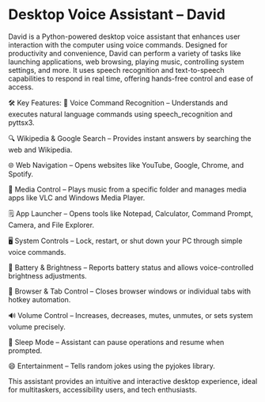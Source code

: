 # Desktop Voice Assistant – David
David is a Python-powered desktop voice assistant that enhances user interaction with the computer using voice commands. Designed for productivity and convenience, David can perform a variety of tasks like launching applications, web browsing, playing music, controlling system settings, and more. It uses speech recognition and text-to-speech capabilities to respond in real time, offering hands-free control and ease of access.

🛠️ Key Features:
🎤 Voice Command Recognition – Understands and executes natural language commands using speech_recognition and pyttsx3.

🔍 Wikipedia & Google Search – Provides instant answers by searching the web and Wikipedia.

🌐 Web Navigation – Opens websites like YouTube, Google, Chrome, and Spotify.

🎵 Media Control – Plays music from a specific folder and manages media apps like VLC and Windows Media Player.

🗒️ App Launcher – Opens tools like Notepad, Calculator, Command Prompt, Camera, and File Explorer.

🖥️ System Controls – Lock, restart, or shut down your PC through simple voice commands.

🔋 Battery & Brightness – Reports battery status and allows voice-controlled brightness adjustments.

📑 Browser & Tab Control – Closes browser windows or individual tabs with hotkey automation.

🔊 Volume Control – Increases, decreases, mutes, unmutes, or sets system volume precisely.

🛌 Sleep Mode – Assistant can pause operations and resume when prompted.

😄 Entertainment – Tells random jokes using the pyjokes library.

This assistant provides an intuitive and interactive desktop experience, ideal for multitaskers, accessibility users, and tech enthusiasts.
